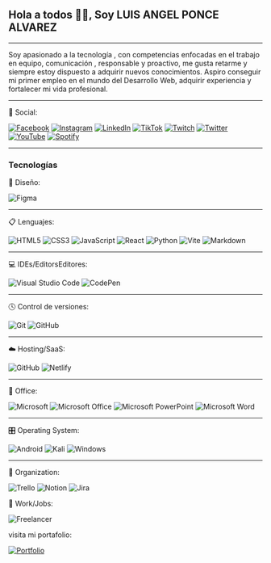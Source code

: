 ## Hola a todos 👋🏻, Soy LUIS ANGEL PONCE ALVAREZ

---

Soy apasionado a la tecnología , con competencias enfocadas en el trabajo en equipo, comunicación , responsable y proactivo, me gusta retarme y siempre estoy dispuesto a adquirir nuevos conocimientos. Aspiro conseguir mi primer empleo en el mundo del Desarrollo Web, adquirir experiencia y fortalecer mi vida profesional.

---

💬 Social:

<a href="https://www.facebook.com/luisangel.poncealvarez.37" target="_blank">![Facebook](https://img.shields.io/badge/Facebook-%231877F2.svg?style=for-the-badge&logo=Facebook&logoColor=white)</a>
<a href="https://www.instagram.com/poncealvarezluisangel/" target="_blank">![Instagram](https://img.shields.io/badge/Instagram-%23E4405F.svg?style=for-the-badge&logo=Instagram&logoColor=white)</a>
<a href="https://www.linkedin.com/in/luis-angel-ponce-alvarez-848826242/" target="_blank">![LinkedIn](https://img.shields.io/badge/linkedin-%230077B5.svg?style=for-the-badge&logo=linkedin&logoColor=white)</a>
<a href="https://www.tiktok.com/@luisangelpa0?is_from_webapp=1&sender_device=pc" target="_blank">![TikTok](https://img.shields.io/badge/TikTok-%23000000.svg?style=for-the-badge&logo=TikTok&logoColor=white)</a>
<a href="https://www.twitch.tv/luisangelponce" target="_blank">![Twitch](https://img.shields.io/badge/Twitch-%239146FF.svg?style=for-the-badge&logo=Twitch&logoColor=white)</a>
<a href="https://twitter.com/Luisang01161226" target="_blank">![Twitter](https://img.shields.io/badge/Twitter-%231DA1F2.svg?style=for-the-badge&logo=Twitter&logoColor=white)</a>
<a href="https://www.youtube.com/channel/UCQ851l8kDeiZYfg6cozN__g" target="_blank">![YouTube](https://img.shields.io/badge/YouTube-%23FF0000.svg?style=for-the-badge&logo=YouTube&logoColor=white)</a>
<a href="https://open.spotify.com/user/nhf5pz5g4wdgjk0bvw2fzhakd?si=1ff6fa2155254f25" target="_blank">![Spotify](https://img.shields.io/badge/Spotify-1ED760?style=for-the-badge&logo=spotify&logoColor=white)</a>

---

### Tecnologías

🎨 Diseño:

![Figma](https://img.shields.io/badge/figma-%23F24E1E.svg?style=for-the-badge&logo=figma&logoColor=white)

---

📋 Lenguajes:

![HTML5](https://img.shields.io/badge/html5-%23E34F26.svg?style=for-the-badge&logo=html5&logoColor=white)
![CSS3](https://img.shields.io/badge/css3-%231572B6.svg?style=for-the-badge&logo=css3&logoColor=white)
![JavaScript](https://img.shields.io/badge/javascript-%23323330.svg?style=for-the-badge&logo=javascript&logoColor=%23F7DF1E)
![React](https://img.shields.io/badge/react-%2320232a.svg?style=for-the-badge&logo=react&logoColor=%2361DAFB)
![Python](https://img.shields.io/badge/python-3670A0?style=for-the-badge&logo=python&logoColor=ffdd54)
![Vite](https://img.shields.io/badge/vite-%23646CFF.svg?style=for-the-badge&logo=vite&logoColor=white)
![Markdown](https://img.shields.io/badge/markdown-%23000000.svg?style=for-the-badge&logo=markdown&logoColor=white)

---

💻 IDEs/EditorsEditores:

![Visual Studio Code](https://img.shields.io/badge/Visual%20Studio%20Code-0078d7.svg?style=for-the-badge&logo=visual-studio-code&logoColor=white)
![CodePen](https://img.shields.io/badge/CodePen-white?style=for-the-badge&logo=codepen&logoColor=black)

---

🕓 Control de versiones:

![Git](https://img.shields.io/badge/git-%23F05033.svg?style=for-the-badge&logo=git&logoColor=white)
![GitHub](https://img.shields.io/badge/github-%23121011.svg?style=for-the-badge&logo=github&logoColor=white)

---

☁️ Hosting/SaaS:

![GitHub](https://img.shields.io/badge/github%20pages-121013?style=for-the-badge&logo=github&logoColor=white)
![Netlify](https://img.shields.io/badge/netlify-%23000000.svg?style=for-the-badge&logo=netlify&logoColor=#00C7B7)

---

🏢 Office:

![Microsoft](https://img.shields.io/badge/Microsoft-0078D4?style=for-the-badge&logo=microsoft&logoColor=white)
![Microsoft Office](https://img.shields.io/badge/Microsoft_Office-D83B01?style=for-the-badge&logo=microsoft-office&logoColor=white)
![Microsoft PowerPoint](https://img.shields.io/badge/Microsoft_PowerPoint-B7472A?style=for-the-badge&logo=microsoft-powerpoint&logoColor=white)
![Microsoft Word](https://img.shields.io/badge/Microsoft_Word-2B579A?style=for-the-badge&logo=microsoft-word&logoColor=white)

---

🎛️ Operating System:

![Android](https://img.shields.io/badge/Android-3DDC84?style=for-the-badge&logo=android&logoColor=white)
![Kali](https://img.shields.io/badge/Kali-268BEE?style=for-the-badge&logo=kalilinux&logoColor=white)
![Windows](https://img.shields.io/badge/Windows-0078D6?style=for-the-badge&logo=windows&logoColor=white)

---

🥅 Organization:

![Trello](https://img.shields.io/badge/Trello-%23026AA7.svg?style=for-the-badge&logo=Trello&logoColor=white)
![Notion](https://img.shields.io/badge/Notion-%23000000.svg?style=for-the-badge&logo=notion&logoColor=white)
![Jira](https://img.shields.io/badge/jira-%230A0FFF.svg?style=for-the-badge&logo=jira&logoColor=white)

💼 Work/Jobs:

![Freelancer](https://img.shields.io/badge/Freelancer-29B2FE?style=for-the-badge&logo=Freelancer&logoColor=white)

visita mi portafolio: 

<a href="http://portafolio-luisangel.netlify.app/" target="_blank">![Portfolio](https://img.shields.io/badge/Portfolio-%23000000.svg?style=for-the-badge&logo=firefox&logoColor=#FF7139)</a>
